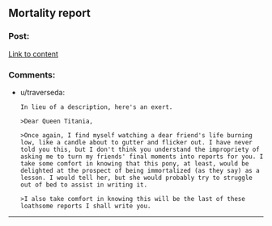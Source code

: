 ## Mortality report

### Post:

[Link to content](http://www.fimfiction.net/story/43996/1/mortality-report/your-faithful-student)

### Comments:

- u/traverseda:
  ```
  In lieu of a description, here's an exert.

  >Dear Queen Titania,

  >Once again, I find myself watching a dear friend's life burning low, like a candle about to gutter and flicker out. I have never told you this, but I don't think you understand the impropriety of asking me to turn my friends' final moments into reports for you. I take some comfort in knowing that this pony, at least, would be delighted at the prospect of being immortalized (as they say) as a lesson. I would tell her, but she would probably try to struggle out of bed to assist in writing it.

  >I also take comfort in knowing this will be the last of these loathsome reports I shall write you.
  ```

---

